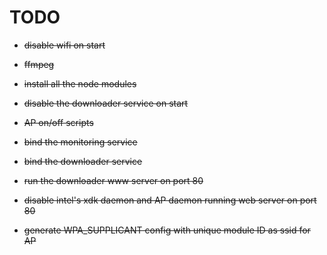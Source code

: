 TODO
====


- ~~disable wifi on start~~

- ~~ffmpeg~~

- ~~install all the node modules~~

- ~~disable the downloader service on start~~

- ~~AP on/off scripts~~

- ~~bind the monitoring service~~

- ~~bind the downloader service~~

- ~~run the downloader www server on port 80~~

- ~~disable intel's xdk daemon and AP daemon running web server on port 80~~

- ~~generate WPA_SUPPLICANT config with unique module ID as ssid for AP~~
